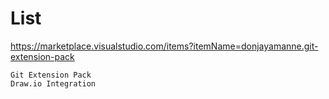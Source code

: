 # List

https://marketplace.visualstudio.com/items?itemName=donjayamanne.git-extension-pack

```
Git Extension Pack
Draw.io Integration

```
